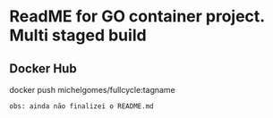 # ReadME for GO container project. Multi staged build

## Docker Hub

docker push michelgomes/fullcycle:tagname

``obs: ainda não finalizei o README.md``
